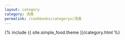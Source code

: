 ```yaml
---
layout: category
category: 汤类
permalink: /cookbooks/categorys/汤类
---
```

{% include {{ site.simple_food.theme }}/category.html %}